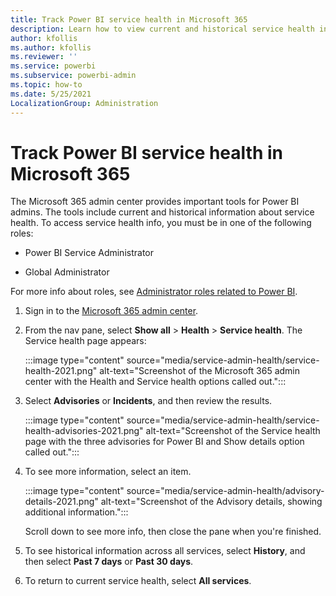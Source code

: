 ```yaml
---
title: Track Power BI service health in Microsoft 365
description: Learn how to view current and historical service health in the Microsoft 365 admin center.
author: kfollis
ms.author: kfollis
ms.reviewer: ''
ms.service: powerbi
ms.subservice: powerbi-admin
ms.topic: how-to
ms.date: 5/25/2021
LocalizationGroup: Administration
---
```


# Track Power BI service health in Microsoft 365

The Microsoft 365 admin center provides important tools for Power BI admins. The tools include current and historical information about service health. To access service health info, you must be in one of the following roles:

* Power BI Service Administrator

* Global Administrator

For more info about roles, see [Administrator roles related to Power BI](service-admin-administering-power-bi-in-your-organization.md#administrator-roles-related-to-power-bi).

1. Sign in to the [Microsoft 365 admin center](https://portal.office.com/adminportal).

1. From the nav pane, select **Show all** > **Health** > **Service health**. The Service health page appears:

    :::image type="content" source="media/service-admin-health/service-health-2021.png" alt-text="Screenshot of the Microsoft 365 admin center with the Health and Service health options called out.":::

1. Select **Advisories** or **Incidents**, and then review the results.

    :::image type="content" source="media/service-admin-health/service-health-advisories-2021.png" alt-text="Screenshot of the Service health page with the three advisories for Power BI and Show details option called out.":::

1. To see more information, select an item.

    :::image type="content" source="media/service-admin-health/advisory-details-2021.png" alt-text="Screenshot of the Advisory details, showing additional information.":::

    Scroll down to see more info, then close the pane when you're finished.

1. To see historical information across all services, select  **History**, and then select **Past 7 days** or **Past 30 days**.

1. To return to current service health, select **All services**.

